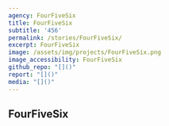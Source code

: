 ```yaml
---
agency: FourFiveSix
title: FourFiveSix
subtitle: '456'
permalink: /stories/FourFiveSix/
excerpt: FourFiveSix
image: /assets/img/projects/FourFiveSix.png
image_accessibility: FourFiveSix
github_repo: "[]()"
report: "[]()"
media: "[]()"
---
```


## FourFiveSix
